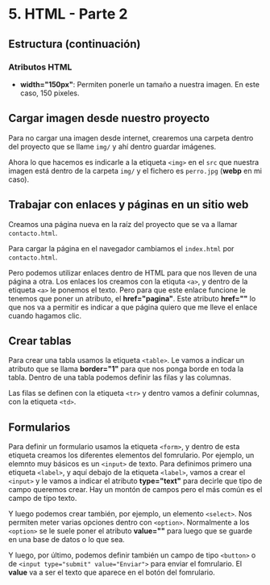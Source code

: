 # 5. HTML - Parte 2

## Estructura (continuación)
### Atributos HTML

- **width="150px"**: Permiten ponerle un tamaño a nuestra imagen. En
este caso, 150 pixeles.

## Cargar imagen desde nuestro proyecto

Para no cargar una imagen desde internet, crearemos una carpeta dentro
del proyecto que se llame `img/` y ahí dentro guardar imágenes.

Ahora lo que hacemos es indicarle a la etiqueta `<img>` en el `src` que
nuestra imagen está dentro de la carpeta `img/` y el fichero es
`perro.jpg` (**webp** en mi caso).

## Trabajar con enlaces y páginas en un sitio web

Creamos una página nueva en la raíz del proyecto que se va a llamar
`contacto.html`.

Para cargar la página en el navegador cambiamos el `index.html` por `contacto.html`.

Pero podemos utilizar enlaces dentro de HTML para que nos lleven de una
página a otra.
Los enlaces los creamos con la etiquta `<a>`, y dentro de la etiqueta
`<a>` le ponemos el texto. Pero para que este enlace funcione le tenemos
que poner un atributo, el **href="pagina"**.
Este atributo **href=""** lo que nos va a permitir es indicar a que
página quiero que me lleve el enlace cuando hagamos clic.

## Crear tablas

Para crear una tabla usamos la etiqueta `<table>`. Le vamos a indicar un
atributo que se llama **border="1"** para que nos ponga borde en toda la
tabla.
Dentro de una tabla podemos definir las filas y las columnas.

Las filas se definen con la etiqueta `<tr>` y dentro vamos a definir columnas, con la etiqueta `<td>`.

## Formularios

Para definir un formulario usamos la etiqueta `<form>`, y dentro de esta
etiqueta creamos los diferentes elementos del fomrulario. Por ejemplo, un
elemnto muy básicos es un `<input>` de texto.
Para definimos primero una etiqueta `<label>`, y aquí debajo de la
etiqueta `<label>`, vamos a crear el `<input>` y le vamos a indicar el
atributo **type="text"** para decirle que tipo de campo queremos crear.
Hay un montón de campos pero el más común es el campo de tipo texto.

Y luego podemos crear también, por ejemplo, un elemento `<select>`. Nos permiten
meter varias opciones dentro con `<option>`. Normalmente a los
`<option>` se le suele poner el atributo **value=""** para luego que se
guarde en una base de datos o lo que sea.

Y luego, por último, podemos definir también un campo de tipo `<button>`
o de `<input type="submit" value="Enviar">` para enviar el fomrulario.
El **value** va a ser el texto que aparece en el botón del fomrulario.